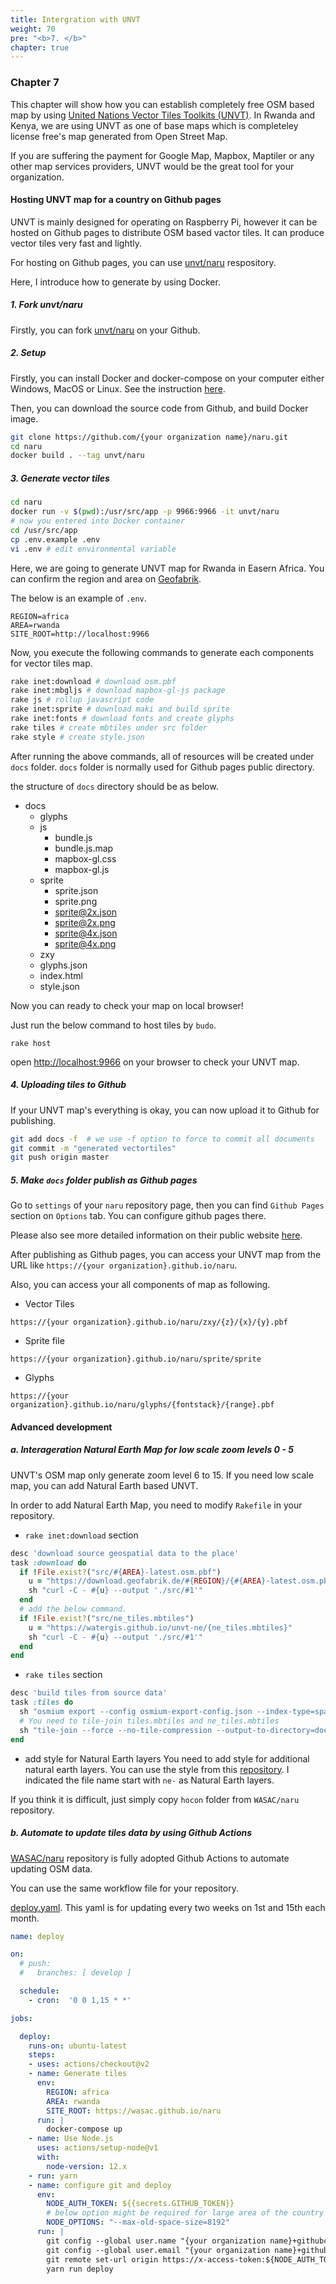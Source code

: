 ```yaml
---
title: Intergration with UNVT
weight: 70
pre: "<b>7. </b>"
chapter: true
---
```


### Chapter 7

This chapter will show how you can establish completely free OSM based map by using [United Nations Vector Tiles Toolkits (UNVT)](https://github.com/unvt). In Rwanda and Kenya, we are using UNVT as one of base maps which is completeley license free's map generated from Open Street Map.

If you are suffering the payment for Google Map, Mapbox, Maptiler or any other map services providers, UNVT would be the great tool for your organization.

#### Hosting UNVT map for a country on Github pages

UNVT is mainly designed for operating on Raspberry Pi, however it can be hosted on Github pages to distribute OSM based vactor tiles. It can produce vector tiles very fast and lightly.

For hosting on Github pages, you can use [unvt/naru](https://github.com/unvt/naru) respository.

Here, I introduce how to generate by using Docker.

##### 1. Fork unvt/naru

Firstly, you can fork [unvt/naru](https://github.com/unvt/naru) on your Github.

##### 2. Setup

Firstly, you can install Docker and docker-compose on your computer either Windows, MacOS or Linux. See the instruction [here](https://docs.docker.com/get-docker/).

Then, you can download the source code from Github, and build Docker image.
```zsh
git clone https://github.com/{your organization name}/naru.git
cd naru
docker build . --tag unvt/naru
```

##### 3. Generate vector tiles

```zsh
cd naru
docker run -v $(pwd):/usr/src/app -p 9966:9966 -it unvt/naru
# now you entered into Docker container
cd /usr/src/app
cp .env.example .env
vi .env # edit environmental variable
 ```

Here, we are going to generate UNVT map for Rwanda in Easern Africa. You can confirm the region and area on [Geofabrik](http://download.geofabrik.de).

The below is an example of `.env`.
```
REGION=africa
AREA=rwanda
SITE_ROOT=http://localhost:9966
```

 Now, you execute the following commands to generate each components for vector tiles map.

```zsh
rake inet:download # download osm.pbf
rake inet:mbgljs # download mapbox-gl-js package
rake js # rollup javascript code
rake inet:sprite # download maki and build sprite
rake inet:fonts # download fonts and create glyphs
rake tiles # create mbtiles under src folder
rake style # create style.json
```

After running the above commands, all of resources will be created under `docs` folder. `docs` folder is normally used for Github pages public directory.

the structure of `docs` directory should be as below.
- docs
  - glyphs
  - js
    - bundle.js
    - bundle.js.map
    - mapbox-gl.css
    - mapbox-gl.js
  - sprite
    - sprite.json
    - sprite.png
    - sprite@2x.json
    - sprite@2x.png
    - sprite@4x.json
    - sprite@4x.png
  - zxy
  - glyphs.json 
  - index.html
  - style.json

Now you can ready to check your map on local browser!

Just run the below command to host tiles by `budo`.
```
rake host
```

open [http://localhost:9966](http://localhost:9966) on your browser to check your UNVT map.

##### 4. Uploading tiles to Github

If your UNVT map's everything is okay, you can now upload it to Github for publishing.

```zsh
git add docs -f  # we use -f option to force to commit all documents
git commit -m "generated vectortiles"
git push origin master
```

##### 5. Make `docs` folder publish as Github pages

Go to `settings` of your `naru` repository page, then you can find `Github Pages` section on `Options` tab. You can configure github pages there.

Please also see more detailed information on their public website [here](https://docs.github.com/en/github/working-with-github-pages/about-github-pages).

After publishing as Github pages, you can access your UNVT map from the URL like `https://{your organization}.github.io/naru`.

Also, you can access your all components of map as following.

- Vector Tiles
```
https://{your organization}.github.io/naru/zxy/{z}/{x}/{y}.pbf
```

- Sprite file
```
https://{your organization}.github.io/naru/sprite/sprite
```

- Glyphs
```
https://{your organization}.github.io/naru/glyphs/{fontstack}/{range}.pbf
```

#### Advanced development

##### a. Interageration Natural Earth Map for low scale zoom levels 0 - 5

UNVT's OSM map only generate zoom level 6 to 15. If you need low scale map, you can add Natural Earth based UNVT.

In order to add Natural Earth Map, you need to modify `Rakefile` in your repository.

  - `rake inet:download` section

  ```ruby
  desc 'download source geospatial data to the place'
  task :download do
    if !File.exist?("src/#{AREA}-latest.osm.pbf")
      u = "https://download.geofabrik.de/#{REGION}/{#{AREA}-latest.osm.pbf}"
      sh "curl -C - #{u} --output './src/#1'"
    end
    # add the below command.
    if !File.exist?("src/ne_tiles.mbtiles")
      u = "https://watergis.github.io/unvt-ne/{ne_tiles.mbtiles}"
      sh "curl -C - #{u} --output './src/#1'"
    end
  end
  ```

  - `rake tiles` section
  ```ruby
  desc 'build tiles from source data'
  task :tiles do
    sh "osmium export --config osmium-export-config.json --index-type=sparse_file_array --output-format=geojsonseq --output=- src/#{AREA}-latest.osm.pbf | node filter.js | tippecanoe --no-feature-limit --no-tile-size-limit --force --simplification=2 --maximum-zoom=15 --base-zoom=15 --hilbert --output=#{MBTILES}"
    # You need to tile-join tiles.mbtiles and ne_tiles.mbtiles
    sh "tile-join --force --no-tile-compression --output-to-directory=docs/zxy --no-tile-size-limit #{MBTILES} src/ne_tiles.mbtiles"
  end
  ```

  - add style for Natural Earth layers
  You need to add style for additional natural earth layers. You can use the style from this [repository](https://github.com/WASAC/naru/tree/develop/hocon). I indicated the file name start with `ne-` as Natural Earth layers.

  If you think it is difficult, just simply copy `hocon` folder from `WASAC/naru` repository.

##### b. Automate to update tiles data by using Github Actions

[WASAC/naru](https://github.com/WASAC/naru) repository is fully adopted Github Actions to automate updating OSM data.

You can use the same workflow file for your repository.

[deploy.yaml](https://github.com/WASAC/naru/blob/develop/.github/workflows/deploy.yml). This yaml is for updating every two weeks on 1st and 15th each month.
```yaml
name: deploy

on:
  # push:
  #   branches: [ develop ]

  schedule:
    - cron:  '0 0 1,15 * *'

jobs:

  deploy:
    runs-on: ubuntu-latest
    steps:
    - uses: actions/checkout@v2
    - name: Generate tiles
      env:
        REGION: africa
        AREA: rwanda
        SITE_ROOT: https://wasac.github.io/naru
      run: |
        docker-compose up
    - name: Use Node.js
      uses: actions/setup-node@v1
      with:
        node-version: 12.x
    - run: yarn
    - name: configure git and deploy
      env:
        NODE_AUTH_TOKEN: ${{secrets.GITHUB_TOKEN}}
        # below option might be required for large area of the country's map
        NODE_OPTIONS: "--max-old-space-size=8192"
      run: |
        git config --global user.name "{your organization name}+githubci"
        git config --global user.email "{your organization name}+githubci@users.noreply.github.com"
        git remote set-url origin https://x-access-token:${NODE_AUTH_TOKEN}@github.com/{your organization name}/naru.git
        yarn run deploy
```
